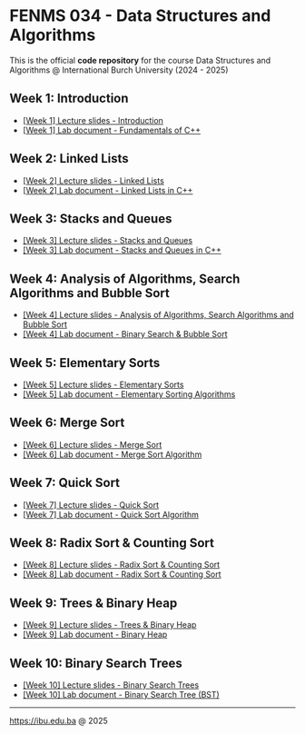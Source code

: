 # FENMS 034 - Data Structures and Algorithms
This is the official **code repository** for the course Data Structures and Algorithms @ International Burch University (2024 - 2025)

## Week 1: Introduction
- [[Week 1] Lecture slides - Introduction](https://learning.ibu.edu.ba/mod/url/view.php?id=93074)
- [[Week 1] Lab document - Fundamentals of C++](https://learning.ibu.edu.ba/mod/url/view.php?id=66101)

## Week 2: Linked Lists
- [[Week 2] Lecture slides - Linked Lists](https://learning.ibu.edu.ba/mod/url/view.php?id=79134)
- [[Week 2] Lab document - Linked Lists in C++](https://learning.ibu.edu.ba/mod/url/view.php?id=93272)

## Week 3: Stacks and Queues
- [[Week 3] Lecture slides - Stacks and Queues](https://learning.ibu.edu.ba/mod/url/view.php?id=66610)
- [[Week 3] Lab document - Stacks and Queues in C++](https://learning.ibu.edu.ba/mod/url/view.php?id=66665)

## Week 4: Analysis of Algorithms, Search Algorithms and Bubble Sort
- [[Week 4] Lecture slides - Analysis of Algorithms, Search Algorithms and Bubble Sort](https://learning.ibu.edu.ba/mod/url/view.php?id=67113)
- [[Week 4] Lab document - Binary Search & Bubble Sort](https://learning.ibu.edu.ba/mod/url/view.php?id=67157)

## Week 5: Elementary Sorts
- [[Week 5] Lecture slides - Elementary Sorts](https://learning.ibu.edu.ba/mod/url/view.php?id=67594)
- [[Week 5] Lab document - Elementary Sorting Algorithms](https://learning.ibu.edu.ba/mod/url/view.php?id=67610)

## Week 6: Merge Sort
- [[Week 6] Lecture slides - Merge Sort](https://learning.ibu.edu.ba/mod/url/view.php?id=67919)
- [[Week 6] Lab document - Merge Sort Algorithm](https://learning.ibu.edu.ba/mod/url/view.php?id=67951)

## Week 7: Quick Sort
- [[Week 7] Lecture slides - Quick Sort](https://learning.ibu.edu.ba/mod/url/view.php?id=68216)
- [[Week 7] Lab document - Quick Sort Algorithm](https://learning.ibu.edu.ba/mod/url/view.php?id=68250)

## Week 8: Radix Sort & Counting Sort
- [[Week 8] Lecture slides - Radix Sort & Counting Sort](https://learning.ibu.edu.ba/mod/url/view.php?id=82417)
- [[Week 8] Lab document - Radix Sort & Counting Sort](https://learning.ibu.edu.ba/mod/url/view.php?id=82807)

## Week 9: Trees & Binary Heap
- [[Week 9] Lecture slides - Trees & Binary Heap](https://learning.ibu.edu.ba/mod/url/view.php?id=69778)
- [[Week 9] Lab document - Binary Heap](https://learning.ibu.edu.ba/mod/url/view.php?id=69808)

## Week 10: Binary Search Trees
- [[Week 10] Lecture slides - Binary Search Trees](https://learning.ibu.edu.ba/mod/url/view.php?id=70050)
- [[Week 10] Lab document - Binary Search Tree (BST)](https://learning.ibu.edu.ba/mod/url/view.php?id=70068)
---
https://ibu.edu.ba @ 2025
